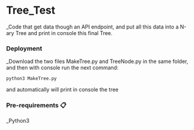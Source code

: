# Tree_Test

_Code that get data though an API endpoint, and put all this data into a N-ary Tree and print in console this final Tree.

### Deployment

_Download the two files MakeTree.py and TreeNode.py in the same folder, and then with console run the next command:
```
python3 MakeTree.py
```
and automatically will print in console the tree

### Pre-requirements 📋

_Python3
